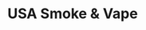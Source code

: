---
title: "USA Smoke & Vape"
url: /los-angeles/usa-smoke-und-vape-north-vermont-avenue/
shop: Tabak
---